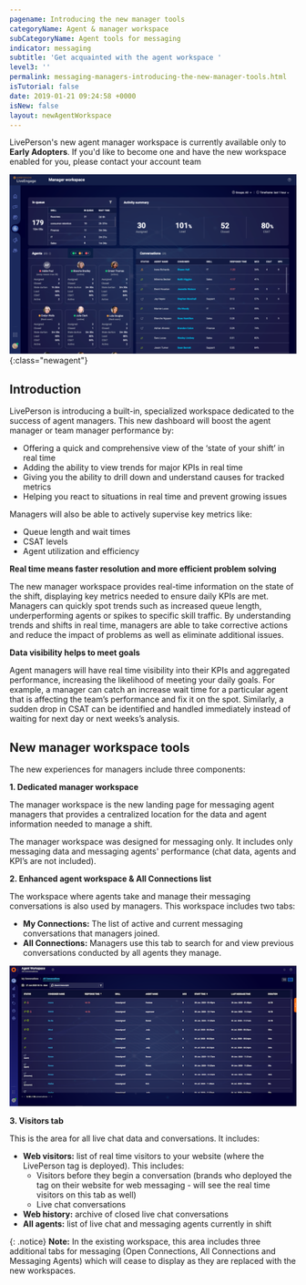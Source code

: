 ```yaml
---
pagename: Introducing the new manager tools
categoryName: Agent & manager workspace
subCategoryName: Agent tools for messaging
indicator: messaging
subtitle: 'Get acquainted with the agent workspace '
level3: ''
permalink: messaging-managers-introducing-the-new-manager-tools.html
isTutorial: false
date: 2019-01-21 09:24:58 +0000
isNew: false
layout: newAgentWorkspace
---
```


<div class="important">LivePerson's new agent manager workspace is currently available only to <strong>Early Adopters</strong>. If you'd like to become one and have the new workspace enabled for you, please contact your account team</div>

![](img/new-manager-workspace-use-case-1.png){:class="newagent"}

## Introduction 

LivePerson is introducing a built-in, specialized workspace dedicated to the success of agent managers. This new dashboard will boost the agent manager or team manager performance by:
* Offering a quick and comprehensive view of the ‘state of your shift’ in real time
* Adding the ability to view trends for major KPIs in real time
* Giving you the ability to drill down and understand causes for tracked metrics
* Helping you react to situations in real time and prevent growing issues

Managers will also be able to actively supervise key metrics like:
* Queue length and wait times
* CSAT levels
* Agent utilization and efficiency

**Real time means faster resolution and more efficient problem solving**

The new manager workspace provides real-time information on the state of the shift, displaying key metrics needed to ensure daily KPIs are met. Managers can quickly spot trends such as increased queue length, underperforming agents or spikes to specific skill traffic. By understanding trends and shifts in real time, managers are able to take corrective actions and reduce the impact of problems as well as eliminate additional issues.

**Data visibility helps to meet goals**

Agent managers will have real time visibility into their KPIs and aggregated performance, increasing the likelihood of meeting your daily goals. For example, a manager can catch an increase wait time for a particular agent that is affecting the team’s performance and fix it on the spot. Similarly, a sudden drop in CSAT can be identified and handled immediately instead of waiting for next day or next weeks’s analysis.

## New manager workspace tools

The new experiences for managers include three components:

**1. Dedicated manager workspace**

The manager workspace is the new landing page for messaging agent managers that provides a centralized location for the data and agent information needed to manage a shift.

The manager workspace was designed for messaging only. It includes only messaging data and messaging agents' performance (chat data, agents and KPI’s are not included).

**2. Enhanced agent workspace & All Connections list**

The workspace where agents take and manage their messaging conversations is also used by managers.  This workspace includes two tabs: 
* **My Connections:** The list of active and current messaging conversations that managers joined.  
* **All Connections:** Managers use this tab to search for and view previous conversations conducted by all agents they manage.

![alt text](img/all-connections-manager-workspace.png)

**3. Visitors tab**

This is the area for all live chat data and conversations.  It includes:
* **Web visitors:** list of real time visitors to your website (where the LivePerson tag is deployed).  This includes: 
  * Visitors before they begin a conversation (brands who deployed the tag on their website for web messaging - will see the real time visitors on this tab as well)
  * Live chat conversations
* **Web history:** archive of closed live chat conversations
* **All agents:** list of live chat and messaging agents currently in shift

{: .notice}
**Note:** In the existing workspace, this area includes three additional tabs for messaging (Open Connections, All Connections and Messaging Agents) which will cease to display as they are replaced with the new workspaces.
